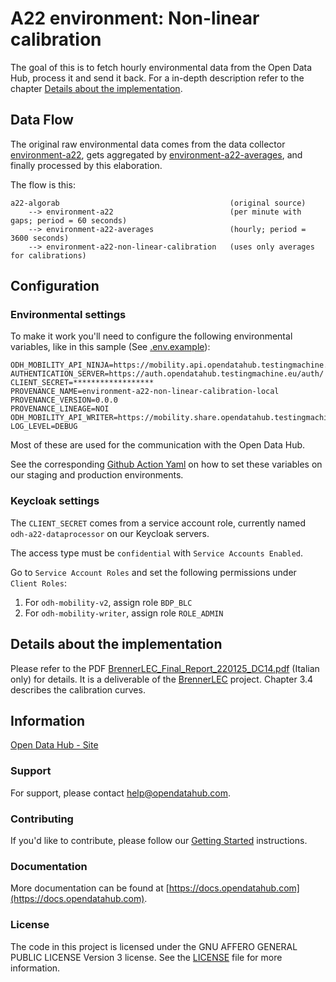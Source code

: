 <!--
SPDX-FileCopyrightText: NOI Techpark <digital@noi.bz.it>

SPDX-License-Identifier: CC0-1.0
-->

# A22 environment: Non-linear calibration

The goal of this  is to fetch hourly environmental data from
the Open Data Hub, process it and send it back. For a in-depth description refer
to the chapter [Details about the implementation](#details-about-the-implementation).

## Data Flow

The original raw environmental data comes from the data collector
[environment-a22], gets aggregated by [environment-a22-averages], and finally
processed by this elaboration.

The flow is this:
```
a22-algorab                                      (original source)
    --> environment-a22                          (per minute with gaps; period = 60 seconds)
    --> environment-a22-averages                 (hourly; period = 3600 seconds)
    --> environment-a22-non-linear-calibration   (uses only averages for calibrations)
```

## Configuration

### Environmental settings

To make it work you'll need to configure the following environmental variables,
like in this sample (See [.env.example](.env.example)):

```
ODH_MOBILITY_API_NINJA=https://mobility.api.opendatahub.testingmachine.eu/v2
AUTHENTICATION_SERVER=https://auth.opendatahub.testingmachine.eu/auth/
CLIENT_SECRET=******************
PROVENANCE_NAME=environment-a22-non-linear-calibration-local
PROVENANCE_VERSION=0.0.0
PROVENANCE_LINEAGE=NOI
ODH_MOBILITY_API_WRITER=https://mobility.share.opendatahub.testingmachine.eu
LOG_LEVEL=DEBUG
```

Most of these are used for the communication with the Open Data Hub.

See the corresponding [Github Action Yaml] on how to set these variables on our
staging and production environments.

### Keycloak settings

The `CLIENT_SECRET` comes from a service account role, currently named
`odh-a22-dataprocessor` on our Keycloak servers.

The access type must be `confidential` with `Service Accounts Enabled`.

Go to `Service Account Roles` and set the following permissions under `Client
Roles`:
1) For `odh-mobility-v2`, assign role `BDP_BLC`
2) For `odh-mobility-writer`, assign role `ROLE_ADMIN`

## Details about the implementation

Please refer to the PDF [BrennerLEC_Final_Report_220125_DC14.pdf] (Italian only)
for details. It is a deliverable of the [BrennerLEC] project. Chapter 3.4
describes the calibration curves.

## Information
[Open Data Hub - Site](https://opendatahub.com)

### Support

For support, please contact [help@opendatahub.com](mailto:help@opendatahub.com).

### Contributing

If you'd like to contribute, please follow our [Getting Started] instructions.

### Documentation

More documentation can be found at
[https://docs.opendatahub.com](https://docs.opendatahub.com).


### License

The code in this project is licensed under the GNU AFFERO GENERAL PUBLIC LICENSE
Version 3 license. See the [LICENSE](../LICENSE) file for more information.

[environment-a22]: https://github.com/noi-techpark/bdp-commons/tree/main/data-collectors/environment-a22
[environment-a22-averages]: ../environment-a22-averages/
[environment-a22-non-linear-calibration]: .
[Github Action Yaml]: ../.github/workflows/ci-environment-a22-non-linear-calibration.yml
[Getting Started]: https://github.com/noi-techpark/odh-docs/wiki/Contributor-Guidelines:-Getting-started
[BrennerLEC_Final_Report_220125_DC14.pdf]: documentation/BrennerLEC_Final_Report_220125_DC14.pdf
[BrennerLEC]: https://brennerlec.life/
